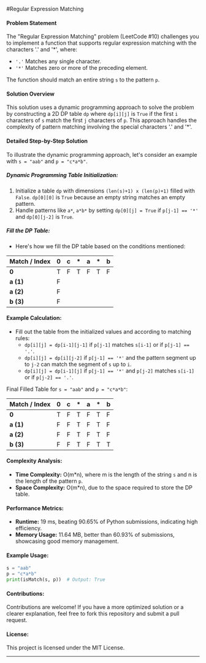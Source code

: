 #Regular Expression Matching

#### Problem Statement
The "Regular Expression Matching" problem (LeetCode #10) challenges you to implement a function that supports regular expression matching with the characters '.' and '*', where:
- `'.'` Matches any single character.
- `'*'` Matches zero or more of the preceding element.

The function should match an entire string `s` to the pattern `p`.

#### Solution Overview
This solution uses a dynamic programming approach to solve the problem by constructing a 2D DP table `dp` where `dp[i][j]` is `True` if the first `i` characters of `s` match the first `j` characters of `p`. This approach handles the complexity of pattern matching involving the special characters '.' and '*'.

#### Detailed Step-by-Step Solution
To illustrate the dynamic programming approach, let's consider an example with `s = "aab"` and `p = "c*a*b"`.

##### Dynamic Programming Table Initialization:
1. Initialize a table `dp` with dimensions `(len(s)+1) x (len(p)+1)` filled with `False`. `dp[0][0]` is `True` because an empty string matches an empty pattern.
2. Handle patterns like `a*`, `a*b*` by setting `dp[0][j] = True` if `p[j-1] == '*'` and `dp[0][j-2]` is `True`.

##### Fill the DP Table:
- Here's how we fill the DP table based on the conditions mentioned:

| Match / Index | 0   | c   | *   | a   | *   | b   |
|---------------|-----|-----|-----|-----|-----|-----|
| **0**         | T   | F   | T   | F   | T   | F   |
| **a (1)**     | F   |     |     |     |     |     |
| **a (2)**     | F   |     |     |     |     |     |
| **b (3)**     | F   |     |     |     |     |     |

#### Example Calculation:
- Fill out the table from the initialized values and according to matching rules:
  - `dp[i][j] = dp[i-1][j-1]` if `p[j-1]` matches `s[i-1]` or if `p[j-1] == '.'`.
  - `dp[i][j] = dp[i][j-2]` if `p[j-1] == '*'` and the pattern segment up to `j-2` can match the segment of `s` up to `i`.
  - `dp[i][j] = dp[i-1][j]` if `p[j-1] == '*'` and `p[j-2]` matches `s[i-1]` or if `p[j-2] == '.'`.

Final Filled Table for `s = "aab"` and `p = "c*a*b"`:

| Match / Index | 0   | c   | *   | a   | *   | b   |
|---------------|-----|-----|-----|-----|-----|-----|
| **0**         | T   | F   | T   | F   | T   | F   |
| **a (1)**     | F   | F   | T   | F   | T   | F   |
| **a (2)**     | F   | F   | T   | F   | T   | F   |
| **b (3)**     | F   | F   | T   | F   | T   | T   |

#### Complexity Analysis:
- **Time Complexity:** O(m*n), where m is the length of the string `s` and n is the length of the pattern `p`.
- **Space Complexity:** O(m*n), due to the space required to store the DP table.

#### Performance Metrics:
- **Runtime:** 19 ms, beating 90.65% of Python submissions, indicating high efficiency.
- **Memory Usage:** 11.64 MB, better than 60.93% of submissions, showcasing good memory management.

#### Example Usage:
```python
s = "aab"
p = "c*a*b"
print(isMatch(s, p))  # Output: True
```

#### Contributions:
Contributions are welcome! If you have a more optimized solution or a clearer explanation, feel free to fork this repository and submit a pull request.

#### License:
This project is licensed under the MIT License.

---
